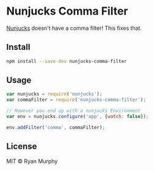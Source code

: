 # Nunjucks Comma Filter

[Nunjucks](https://mozilla.github.io/nunjucks/) doesn't have a comma filter! This fixes that.

## Install

```sh
npm install --save-dev nunjucks-comma-filter
```

## Usage

```js
var nunjucks = require('nunjucks');
var commaFilter = require('nunjucks-comma-filter');

// However you end up with a nunjucks Environment
var env = nunjucks.configure('app', {watch: false});

env.addFilter('comma', commaFilter);
```

## License

MIT &copy; Ryan Murphy
